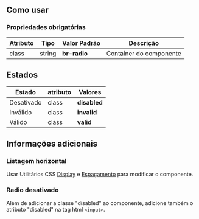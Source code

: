 ## Como usar

### Propriedades obrigatórias

| Atributo | Tipo   | Valor Padrão | Descrição               |
| -------- | ------ | ------------ | ----------------------- |
| class    | string | **br-radio** | Container do componente |

## Estados

| Estado     | atributo | Valores      |
| ---------- | -------- | ------------ |
| Desativado | class    | **disabled** |
| Inválido   | class    | **invalid**  |
| Válido     | class    | **valid**    |

## Informações adicionais

### Listagem horizontal

Usar Utilitários CSS [Display](utilitarios/css/display) e [Espaçamento](utilitarios/css/espacamento) para modificar o componente.

### Radio desativado

Além de adicionar a classe "disabled" ao componente, adicione também o atributo "disabled" na tag html `<input>`.
